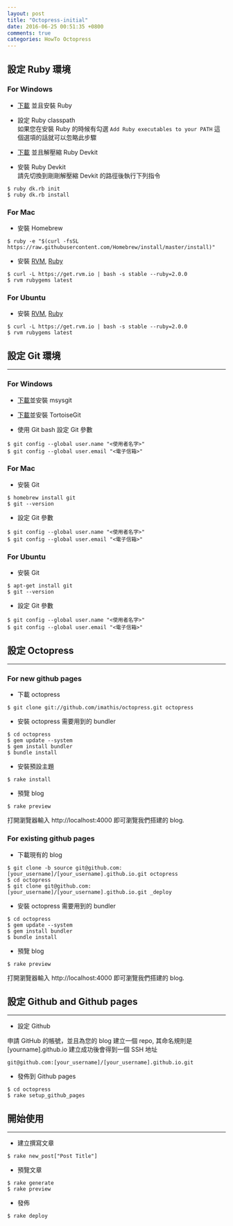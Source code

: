 ```yaml
---
layout: post
title: "Octopress-initial"
date: 2016-06-25 00:51:35 +0800
comments: true
categories: HowTo Octopress
---
```


## 設定 Ruby 環境 

### For Windows


- [下載][rubyinstaller] 並且安裝 Ruby  

- 設定 Ruby classpath  
	如果您在安裝 Ruby 的時候有勾選 `Add Ruby executables to your PATH` 這個選項的話就可以忽略此步驟
	 
- [下載][rubyinstaller] 並且解壓縮 Ruby Devkit  

- 安裝 Ruby Devkit  
	請先切換到剛剛解壓縮 Devkit 的路徑後執行下列指令	
	
```
$ ruby dk.rb init  
$ ruby dk.rb install
```

### For Mac

- 安裝 Homebrew

```
$ ruby -e "$(curl -fsSL https://raw.githubusercontent.com/Homebrew/install/master/install)"
```
- 安裝 [RVM][rvm_website], [Ruby][ruby_website]
 	
```
$ curl -L https://get.rvm.io | bash -s stable --ruby=2.0.0
$ rvm rubygems latest
```

### For Ubuntu

- 安裝 [RVM][rvm_website], [Ruby][ruby_website]
 	
```
$ curl -L https://get.rvm.io | bash -s stable --ruby=2.0.0
$ rvm rubygems latest
```

## 設定 Git 環境
---

### For Windows
- [下載][msysgit]並安裝 msysgit 

- [下載][tortoisegit]並安裝 TortoiseGit

- 使用 Git bash 設定 Git 參數

```
$ git config --global user.name "<使用者名字>"
$ git config --global user.email "<電子信箱>"
```

### For Mac 
- 安裝 Git  

```	
$ homebrew install git
$ git --version
```

- 設定 Git 參數

```
$ git config --global user.name "<使用者名字>"
$ git config --global user.email "<電子信箱>"
```

### For Ubuntu
- 安裝 Git  

```	
$ apt-get install git
$ git --version
```

- 設定 Git 參數

```
$ git config --global user.name "<使用者名字>"
$ git config --global user.email "<電子信箱>"
```

## 設定 Octopress
---

### For new github pages

- 下載 octopress

```
$ git clone git://github.com/imathis/octopress.git octopress
```

- 安裝 octopress 需要用到的 bundler 

```
$ cd octopress
$ gem update --system
$ gem install bundler
$ bundle install		
```

- 安裝預設主題

```
$ rake install
```

- 預覽 blog

```
$ rake preview
```
  
打開瀏覽器輸入 http://localhost:4000 即可瀏覽我們搭建的 blog.
	
### For existing github pages

- 下載現有的 blog 

```
$ git clone -b source git@github.com:[your_username]/[your_username].github.io.git octopress
$ cd octopress
$ git clone git@github.com:[your_username]/[your_username].github.io.git _deploy
```

- 安裝 octopress 需要用到的 bundler 

```
$ cd octopress
$ gem update --system
$ gem install bundler
$ bundle install		
```

- 預覽 blog

```
$ rake preview
```

打開瀏覽器輸入 http://localhost:4000 即可瀏覽我們搭建的 blog.		
## 設定 Github and Github pages
---

- 設定 Github 

申請 GitHub 的帳號，並且為您的 blog 建立一個 repo, 其命名規則是 [yourname].github.io
建立成功後會得到一個 SSH 地址  

`git@github.com:[your_username]/[your_username].github.io.git`
	
- 發佈到 Github pages

```
$ cd octopress
$ rake setup_github_pages
```	

## 開始使用
---

- 建立撰寫文章

```
$ rake new_post["Post Title"]
```

- 預覽文章

```
$ rake generate
$ rake preview
```

- 發佈

```
$ rake deploy		
```

[rubyinstaller]:http://rubyinstaller.org/downloads/
[msysgit]:https://git-for-windows.github.io/
[tortoisegit]:https://tortoisegit.org/
[rvm_website]:https://rvm.io/
[ruby_website]:https://www.ruby-lang.org/zh_tw/
